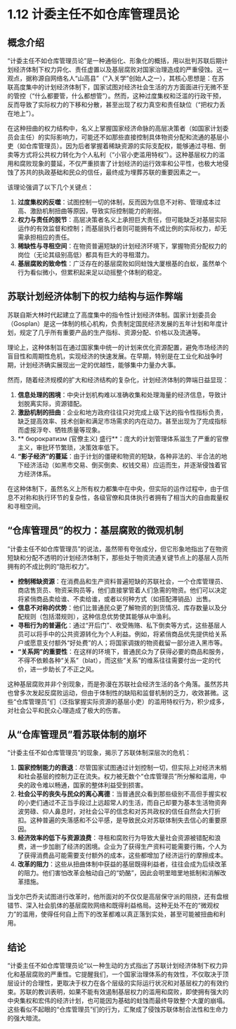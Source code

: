 # 1.12 计委主任不如仓库管理员论

## 概念介绍

“计委主任不如仓库管理员论”是一种通俗化、形象化的概括，用以批判苏联后期计划经济体制下权力异化、责任虚置以及基层腐败对国家治理造成的严重侵蚀。这一观点，据称源自网络名人“山高县”（“入关学”创始人之一），其核心思想是：在苏联高度集中的计划经济体制下，国家试图对经济社会生活的方方面面进行无微不至的管控（“什么都要管，什么都想管”）。然而，这种过度集权和泛滥的行政干预，反而导致了实际权力的下移和分散，甚至出现了权力真空和责任缺位（“把权力丢在地上”）。

在这种扭曲的权力结构中，名义上掌握国家经济命脉的高层决策者（如国家计划委员会主任）的实际影响力，可能还不如那些直接控制具体物资分配和流通的基层小吏（如仓库管理员）。因为后者掌握着稀缺资源的实际支配权，能够通过寻租、倒卖等方式将公共权力转化为个人私利（“小官小吏滥用特权”）。这种基层权力的滥用和腐败现象的蔓延，不仅严重损害了计划经济的运行效率和公平性，也极大地侵蚀了苏共的执政基础和民众的信任，最终成为埋葬苏联的重要因素之一。

该理论强调了以下几个关键点：

1.  **过度集权的反噬**：试图控制一切的体制，反而因为信息不对称、管理成本过高、激励机制扭曲等原因，导致实际控制能力的削弱。
2.  **权力与责任的脱节**：高层决策者名义上承担巨大责任，但可能缺乏对基层实际运作的有效监督和控制；而基层执行者则可能拥有不成比例的实际权力，却无需承担相应的责任。
3.  **稀缺性与寻租空间**：在物资普遍短缺的计划经济环境下，掌握物资分配权力的岗位（无论其级别高低）都具有巨大的寻租潜力。
4.  **基层腐败的致命性**：广泛存在的基层腐败如同蛀蚀大厦根基的白蚁，虽然单个行为看似微小，但累积起来足以动摇整个体制的稳定。

## 苏联计划经济体制下的权力结构与运作弊端

苏联自斯大林时代起建立了高度集中的指令性计划经济体制。国家计划委员会（Gosplan）是这一体制的核心机构，负责制定国民经济发展的五年计划和年度计划，规定了几乎所有重要产品的生产指标、资源分配、价格以及流通等。

理论上，这种体制旨在通过国家集中统一的计划来优化资源配置，避免市场经济的盲目性和周期性危机，实现经济的快速发展。在早期，特别是在工业化和战争时期，计划经济确实展现出一定的优越性，能够集中力量办大事。

然而，随着经济规模的扩大和经济结构的复杂化，计划经济体制的弊端日益显现：

1.  **信息处理的困境**：中央计划机构难以准确收集和处理海量的经济信息，导致计划脱离实际，资源错配。
2.  **激励机制的扭曲**：企业和地方政府往往只对完成上级下达的指令性指标负责，缺乏提高效率、技术创新和满足市场需求的内在动力。甚至出现为了完成指标而虚报浮夸、牺牲质量等现象。
3.  ** бюрократизм (官僚主义) 盛行**：庞大的计划管理体系滋生了严重的官僚主义，审批环节繁琐，决策效率低下。
4.  **“影子经济”的蔓延**：由于计划的僵硬和物资的短缺，各种非法的、半合法的地下经济活动（如黑市交易、倒买倒卖、权钱交易）应运而生，并逐渐侵蚀着官方经济体系。

在这种体制下，虽然名义上所有权力都集中在中央，但实际的运作过程中，由于信息不对称和执行环节的复杂性，各级官僚和具体执行者拥有了相当大的自由裁量权和寻租空间。

## “仓库管理员”的权力：基层腐败的微观机制

“计委主任不如仓库管理员”的说法，虽然带有夸张成分，但它形象地指出了在物资短缺和分配不透明的计划经济体制下，那些处于物资流通关键节点上的基层人员所拥有的不成比例的“隐形权力”。

*   **控制稀缺资源**：在消费品和生产资料普遍短缺的苏联社会，一个仓库管理员、商店售货员、物资采购员等，他们直接掌管着人们急需的物资。他们可以决定将紧俏商品卖给谁、不卖给谁，或者以何种方式（如搭配滞销品）出售。
*   **信息不对称的优势**：他们比普通民众更了解物资的到货情况、库存数量以及分配规则（包括潜规则），这种信息优势使其能够从中渔利。
*   **寻租行为的普遍化**：通过“开后门”、收受贿赂、私下倒卖等方式，这些基层人员可以将手中的公共资源转化为个人利益。例如，将紧俏商品优先提供给关系户或愿意支付额外“好处费”的人；将国家调拨的物资截留一部分进入黑市等。
*   **“关系网”的重要性**：在这样的环境下，普通民众为了获得必要的商品和服务，不得不依赖各种“关系”（blat），而这些“关系”的维系往往需要付出一定的代价，进一步助长了不正之风。

这种基层腐败并非个别现象，而是弥漫在苏联社会经济生活的各个角落。虽然苏共也曾多次发起反腐败运动，但由于体制性的缺陷和监督机制的乏力，收效甚微。这些“仓库管理员”们（泛指掌握实际资源的基层小吏）的滥用特权行为，积少成多，对社会公平和民众心理造成了极大的伤害。

## 从“仓库管理员”看苏联体制的崩坏

“计委主任不如仓库管理员”的现象，揭示了苏联体制深层次的危机：

1.  **国家控制能力的衰退**：尽管国家试图通过计划控制一切，但实际上对经济末梢和社会基层的控制力正在流失。权力被无数个“仓库管理员”所分解和滥用，中央的政令难以畅通，国家的整体利益受到损害。
2.  **社会公平的丧失与民众的离心离德**：当普通民众看到那些级别不高但手握实权的小吏们通过不正当手段过上远超常人的生活，而自己却要为基本生活物资奔波劳碌、仰人鼻息时，对社会公平的信念和对苏共政权的信任自然会大打折扣。这种普遍的失落感和不公平感，是导致民众对苏联体制失去信心的重要原因。
3.  **经济效率的低下与资源浪费**：寻租和腐败行为导致大量社会资源被错配和浪费，进一步加剧了经济的困境。企业为了获得生产资料可能需要行贿，个人为了获得消费品可能需要支付额外的成本，这些都增加了经济运行的摩擦成本。
4.  **改革的阻力**：这些从扭曲体制中获益的基层既得利益者，往往会成为后续改革的阻力。他们害怕改革会触动自己的“奶酪”，因此会明里暗里地抵制和消解改革措施。

当戈尔巴乔夫试图进行改革时，他所面对的不仅仅是高层保守派的阻挠，还有盘根错节、深入社会肌体的基层腐败网络和既得利益格局。这种无处不在的“微观权力”的滥用，使得任何自上而下的改革都难以真正落到实处，甚至可能被扭曲和利用。

## 结论

“计委主任不如仓库管理员论”以一种生动的方式指出了苏联计划经济体制下权力异化和基层腐败的严重性。它提醒我们，一个国家治理体系的有效性，不仅取决于顶层设计的合理性，更取决于权力在各个层级的实际运行状况和对基层权力的有效约束。苏联的教训表明，如果不能有效遏制基层权力的滥用和腐败，即使拥有强大的中央集权和宏伟的经济计划，也可能因为基础的蛀蚀而最终导致整个大厦的崩塌。这些看似不起眼的“仓库管理员”们的行为，汇聚成了侵蚀苏联体制合法性和生命力的强大暗流。